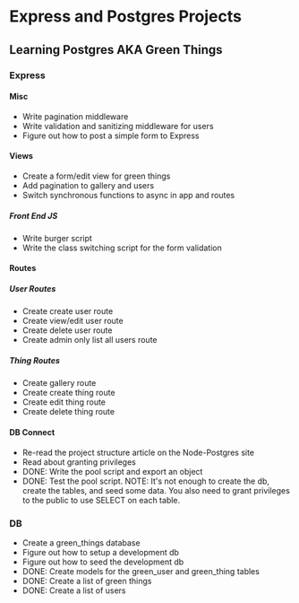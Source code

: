 # Express and Postgres Projects

## Learning Postgres AKA Green Things

### Express

#### Misc
- Write pagination middleware
- Write validation and sanitizing middleware for users
- Figure out how to post a simple form to Express


#### Views
- Create a form/edit view for green things
- Add pagination to gallery and users
- Switch synchronous functions to async in app and routes

##### Front End JS
- Write burger script
- Write the class switching script for the form validation

#### Routes

##### User Routes
- Create create user route
- Create view/edit user route
- Create delete user route
- Create admin only list all users route
##### Thing Routes
- Create gallery route
- Create create thing route
- Create edit thing route
- Create delete thing route

#### DB Connect
- Re-read the project structure article on the Node-Postgres site
- Read about granting privileges
- DONE: Write the pool script and export an object
- DONE: Test the pool script. NOTE: It's not enough to create the db, create the tables, and seed some data. You also need to grant privileges to the public to use SELECT on each table. 

### DB
- Create a green_things database
- Figure out how to setup a development db
- Figure out how to seed the development db
- DONE: Create models for the green_user and green_thing tables
- DONE: Create a list of green things
- DONE: Create a list of users
